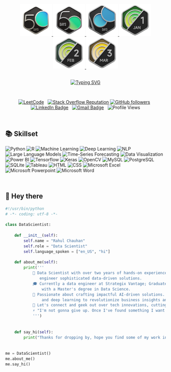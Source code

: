 <!-- <div id="header" align="center">
  <img src="https://github.com/Siddikulus/Siddikulus/blob/main/Rinnegan.gif" alt="👋 Hi there! I'm Siddharth Mathur" title="👋 Hi there! I'm Siddharth Mathur" width ="600" height="180" />
</div> -->
<div id="header" align="center">
  <a href = "https://leetcode.com/u/rlxcnz/">
    <img src="https://github.com/dontmesswithmee/Rahul-Chauhan/blob/main/50_Days.gif" alt="50 Days Badge 2023" title="Leetcode 50 Days Badge 2023" width = "100" height = "100"/>
  </a>
    <a href = "https://leetcode.com/u/rlxcnz/">
  <img src="https://github.com/dontmesswithmee/Rahul-Chauhan/blob/main/50_Days_2024.gif" alt="50 Days Badge 2024" title="Leetcode 50 Days Badge 2024" width = "100" height = "100"/>
  </a>
   <a href = "https://leetcode.com/u/rlxcnz/">
  <img src="https://github.com/dontmesswithmee/Rahul-Chauhan/blob/main/100_days.gif" alt="100 Days Badge 2024" title="Leetcode 100 Days Badge 2024" width = "100" height = "100"/>
  </a>
  <a href = "https://leetcode.com/u/rlxcnz/">
  <img src="https://github.com/dontmesswithmee/Rahul-Chauhan/blob/main/Jan_DC.gif" alt="January 24 Daily Challenge" title="Leetcode January Badge" width = "100" height = "100"/>
  </a>
  <a href = "https://leetcode.com/u/rlxcnz/">
  <img src="https://github.com/dontmesswithmee/Rahul-Chauhan/blob/main/Feb_DC.gif" alt="February 24 Daily Challenge" title="Leetcode February Badge" width = "100" height = "100"/>
  </a>
  <a href = "https://leetcode.com/u/rlxcnz/">
  <img src="https://github.com/dontmesswithmee/Rahul-Chauhan/blob/main/Mar_DC.gif" alt="March 24 Daily Challenge" title="Leetcode March Badge" width = "100" height = "100"/>
  </a>
</div>

<br>

<div id="header" align="center">
  
  [![Typing SVG](https://readme-typing-svg.demolab.com?font=Merriweather&size=30&pause=700&color=EC4A3F&center=true&vCenter=true&random=false&width=434&lines=Data+Scientist;Python+Developer;Researcher)](https://git.io/typing-svg)
  
</div>

<br>
<div id="header" align="center">
  
[![LeetCode](https://img.shields.io/badge/dynamic/json?style=plastic&labelColor=black&color=%23ffa116&label=Solved&query=solvedOverTotal&url=https%3A%2F%2Fleetcode-badge.vercel.app%2Fapi%2Fusers%2Frlxcnz&logo=leetcode&logoColor=yellow)](https://leetcode.com/u/rlxcnz/) &nbsp;
[![Stack Overflow Reputation](https://img.shields.io/stackexchange/stackoverflow/r/25367372?color=orange&label=reputation&logo=stackoverflow&style=social)](https://stackoverflow.com/users/25367372 "Stack Overflow Reputation")
[![GitHub followers](https://img.shields.io/github/followers/dontmesswithmee?label=Follow&style=social)](https://github.com/dontmesswithmee/?tab=follow) &nbsp;
[![LinkedIn Badge](https://img.shields.io/badge/-LinkedIn-blue?style=social&logo=Linkedin&logoColor=blue&link=https://www.linkedin.com/in/rahul-chauhan-8566b4147/)](https://www.linkedin.com/in/rahul-chauhan-8566b4147/) &nbsp;
[![Gmail Badge](https://img.shields.io/badge/-rach3246@colorado.edu-c14438?style=social&logo=Gmail&logoColor=red&link=mailto:rach3246@colorado.edu)](mailto:rach3246@colorado.edu) &nbsp;
![Profile Views](https://komarev.com/ghpvc/?username=dontmesswithmee&label=Profile%20views&color=0e75b6&style=flat)

<!--[![Stack Overflow](https://stackoverflow-badge.vercel.app/?userID=10614373)](https://stackoverflow.com/users/10614373/trollsors) &nbsp;-->

</div>
<br>

## 📚 Skillset

<p>
  <img alt="Python" src="https://img.shields.io/badge/-Python-5F259F?style=flat-square&logo=python&logoColor=white" />
  <img alt="R" src="https://img.shields.io/badge/-R-8DD6F9?style=flat-square&logo=r&logoColor=white" /> 
  <img alt="Machine Learning" src="https://img.shields.io/badge/-Machine Learning-DC0032?style=flat-square&logo=googlecloudcomposer&logoColor=white"/>
  <img alt="Deep Learning" src="https://img.shields.io/badge/-Deep Learning-46a2f1?style=flat-square&logo=netlify&logoColor=white" />
  <img alt="NLP" src="https://img.shields.io/badge/-NLP-430098?style=flat-square&logo=naver&logoColor=white" />
  <img alt="Large Language Models" src="https://img.shields.io/badge/-Large Language Models-428813?style=flat-square&logo=redux&logoColor=white" />
  <img alt="Time-Series Forecasting" src="https://img.shields.io/badge/-Time Series Forecasting-B7178C?style=flat-square&logo=tvtime&logoColor=white" />
  <img alt="Data Visualization" src="https://img.shields.io/badge/-Data Visualization-FFFC00?style=flat-square&logo=taichigraphics&logoColor=white" />
  <img alt="Power BI" src="https://img.shields.io/badge/-Power BI-4285F4?style=flat-square&logo=powerbi&logoColor=white" />
  <img alt="Tensorflow" src="https://img.shields.io/badge/TensorFlow-FF6F00?style=flat-square&logo=tensorflow&logoColor=white" />
  <img alt="Keras" src="https://img.shields.io/badge/Keras-F5C300?style=flat-square&logo=keras&logoColor=white" />
  <img alt="OpenCV" src="https://img.shields.io/badge/OpenCV-5C3EE8?style=flat-square&logo=opencv&logoColor=white" />
  <img alt="MySQL" src="https://img.shields.io/badge/-MySQL-FB542B?style=flat-square&logo=mysql&logoColor=white" />
  <img alt="PostgreSQL" src="https://img.shields.io/badge/-PostgreSQL-EC4A3F?style=flat-square&logo=postgresql&logoColor=white" />
  <img alt="SQLite" src="https://img.shields.io/badge/-SQLite-F9A03C?style=flat-square&logo=sqlite&logoColor=white" />
  <img alt="Tableau" src="https://img.shields.io/badge/-Tableau-F05032?style=flat-square&logo=git&logoColor=white" />
  <img alt="HTML" src="https://img.shields.io/badge/-HTML-ea2845?style=flat-square&logo=html5&logoColor=white" />
  <img alt="CSS" src="https://img.shields.io/badge/-CSS-8C4FFF?style=flat-square&logo=css3&logoColor=white" />
  <img alt="Microsoft Excel" src="https://img.shields.io/badge/-Microsoft Excel-F7B93E?style=flat-square&logo=microsoft-excel&logoColor=white" />
  <img alt="Microsoft Powerpoint" src="https://img.shields.io/badge/-Microsoft Powerpoint-13aa52?style=flat-square&logo=microsoft-powerpoint&logoColor=white" />
  <img alt="Microsoft Word" src="https://img.shields.io/badge/-Microsoft Word-43853d?style=flat-square&logo=microsoft-word&logoColor=white" />
</p>

<br>

## 👋 Hey there 

```python
#!/usr/bin/python
# -*- coding: utf-8 -*-

class DataScientist:

    def __init__(self):
        self.name = "Rahul Chauhan"
        self.role = "Data Scientist"
        self.language_spoken = ["en_US", "hi"]

    def about_me(self):
        print('''
            💼 Data Scientist with over two years of hands-on experience leveraging Python to architect and
               engineer sophisticated data-driven solutions.
            🎓 Currently a data engineer at Strategix Vantage; Graduated from University of Colorado Boulder
                with a Master's degree in Data Science.
            🔭 Passionate about crafting impactful AI-driven solutions. I specialize in natural language processing, large language models,
                and deep learning to revolutionize business insights and drive decision-making.
            💬 Let's connect and geek out over tech innovations, cutting-edge algorithms, career growth, epic movies, immersive games, captivating anime, and groovy music.
            ⚡ "I'm not gonna give up. Once I've found something I want to do, I do it. That's my ninja way!" - Naruto Uzumaki
            ''')


    def say_hi(self):
        print("Thanks for dropping by, hope you find some of my work interesting.")


me = DataScientist()
me.about_me()
me.say_hi()
```

